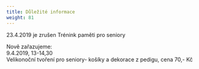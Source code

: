 ```yaml
---
title: Důležité informace
weight: 81
---
```

23.4.2019 je zrušen Trénink paměti pro seniory

Nově zařazujeme: \
9.4.2019, 13-14,30\
Velikonoční tvoření pro seniory- košíky a dekorace z pedigu, cena 70,- Kč
